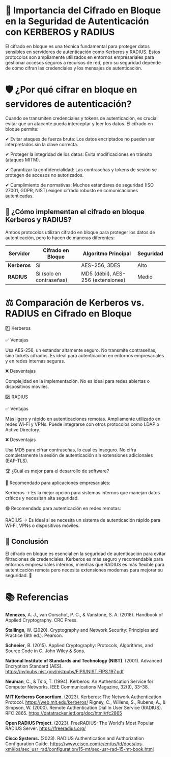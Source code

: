 # 🔐 Importancia del Cifrado en Bloque en la Seguridad de Autenticación con KERBEROS y RADIUS 
El cifrado en bloque es una técnica fundamental para proteger datos sensibles en servidores de autenticación como Kerberos y RADIUS. Estos protocolos son ampliamente utilizados en entornos empresariales para gestionar accesos seguros a recursos de red, pero su seguridad depende de cómo cifran las credenciales y los mensajes de autenticación.

# 🛡️ ¿Por qué cifrar en bloque en servidores de autenticación?

Cuando se transmiten credenciales y tokens de autenticación, es crucial evitar que un atacante pueda interceptar y leer los datos. El cifrado en bloque permite:

✔ Evitar ataques de fuerza bruta: Los datos encriptados no pueden ser interpretados sin la clave correcta.

✔ Proteger la integridad de los datos: Evita modificaciones en tránsito (ataques MITM).

✔ Garantizar la confidencialidad: Las contraseñas y tokens de sesión se protegen de accesos no autorizados.

✔ Cumplimiento de normativas: Muchos estándares de seguridad (ISO 27001, GDPR, NIST) exigen cifrado robusto en comunicaciones autenticadas.

## 🔄 ¿Cómo implementan el cifrado en bloque Kerberos y RADIUS?

Ambos protocolos utilizan cifrado en bloque para proteger los datos de autenticación, pero lo hacen de maneras diferentes:

<table><thead><tr><th>Servidor</th><th>Cifrado en Bloque</th><th>Algoritmo Principal</th><th>Seguridad</th></tr></thead><tbody><tr><td><strong>Kerberos</strong></td><td>Sí</td><td>AES-256, 3DES</td><td>Alto</td></tr><tr><td><strong>RADIUS</strong></td><td>Sí (solo en contraseñas)</td><td>MD5 (débil), AES-256 (extensiones)</td><td>Medio</td></tr></tbody></table>

# ⚖️ Comparación de Kerberos vs. RADIUS en Cifrado en Bloque

1️⃣ Kerberos

✅ Ventajas

Usa AES-256, un estándar altamente seguro.
No transmite contraseñas, sino tickets cifrados.
Es ideal para autenticación en entornos empresariales y en redes internas seguras.

❌ Desventajas

Complejidad en la implementación.
No es ideal para redes abiertas o dispositivos móviles.

2️⃣ RADIUS

✅ Ventajas

Más ligero y rápido en autenticaciones remotas.
Ampliamente utilizado en redes Wi-Fi y VPNs.
Puede integrarse con otros protocolos como LDAP o Active Directory.

❌ Desventajas

Usa MD5 para cifrar contraseñas, lo cual es inseguro.
No cifra completamente la sesión de autenticación sin extensiones adicionales (EAP-TLS).

🏆 ¿Cuál es mejor para el desarrollo de software?

🔵 Recomendado para aplicaciones empresariales:

Kerberos → Es la mejor opción para sistemas internos que manejan datos críticos y necesitan alta seguridad.

🟢 Recomendado para autenticación en redes remotas:

RADIUS → Es ideal si se necesita un sistema de autenticación rápido para Wi-Fi, VPNs o dispositivos móviles.

## 📌 Conclusión

El cifrado en bloque es esencial en la seguridad de autenticación para evitar filtraciones de credenciales. Kerberos es más seguro y recomendable para entornos empresariales internos, mientras que RADIUS es más flexible para autenticación remota pero necesita extensiones modernas para mejorar su seguridad. 🚀


# 📚 Referencias

**Menezes**, A. J., van Oorschot, P. C., & Vanstone, S. A. (2018). Handbook of Applied Cryptography. CRC Press.

**Stallings**, W. (2020). Cryptography and Network Security: Principles and Practice (8th ed.). Pearson.

**Schneier**, B. (2015). Applied Cryptography: Protocols, Algorithms, and Source Code in C. John Wiley & Sons.

**National Institute of Standards and Technology (NIST)**. (2001). Advanced Encryption Standard (AES). https://nvlpubs.nist.gov/nistpubs/FIPS/NIST.FIPS.197.pdf

**Neuman**, C., & Ts'o, T. (1994). Kerberos: An Authentication Service for Computer Networks. IEEE Communications Magazine, 32(9), 33–38.

**MIT Kerberos Consortium**. (2023). Kerberos: The Network Authentication Protocol. https://web.mit.edu/kerberos/
Rigney, C., Willens, S., Rubens, A., & Simpson, W. (2000). Remote Authentication Dial In User Service (RADIUS). RFC 2865. https://datatracker.ietf.org/doc/html/rfc2865

**Open RADIUS Project**. (2023). FreeRADIUS: The World's Most Popular RADIUS Server. https://freeradius.org/

**Cisco Systems.** (2023). RADIUS Authentication and Authorization Configuration Guide. https://www.cisco.com/c/en/us/td/docs/ios-xml/ios/sec_usr_rad/configuration/15-mt/sec-usr-rad-15-mt-book.html


